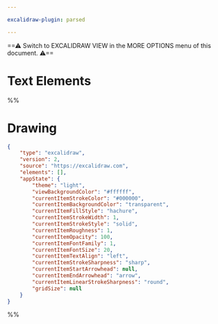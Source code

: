 ```yaml
---

excalidraw-plugin: parsed

---
```

==⚠  Switch to EXCALIDRAW VIEW in the MORE OPTIONS menu of this document. ⚠==


# Text Elements
%%
# Drawing
```json
{
	"type": "excalidraw",
	"version": 2,
	"source": "https://excalidraw.com",
	"elements": [],
	"appState": {
		"theme": "light",
		"viewBackgroundColor": "#ffffff",
		"currentItemStrokeColor": "#000000",
		"currentItemBackgroundColor": "transparent",
		"currentItemFillStyle": "hachure",
		"currentItemStrokeWidth": 1,
		"currentItemStrokeStyle": "solid",
		"currentItemRoughness": 1,
		"currentItemOpacity": 100,
		"currentItemFontFamily": 1,
		"currentItemFontSize": 20,
		"currentItemTextAlign": "left",
		"currentItemStrokeSharpness": "sharp",
		"currentItemStartArrowhead": null,
		"currentItemEndArrowhead": "arrow",
		"currentItemLinearStrokeSharpness": "round",
		"gridSize": null
	}
}
```
%%